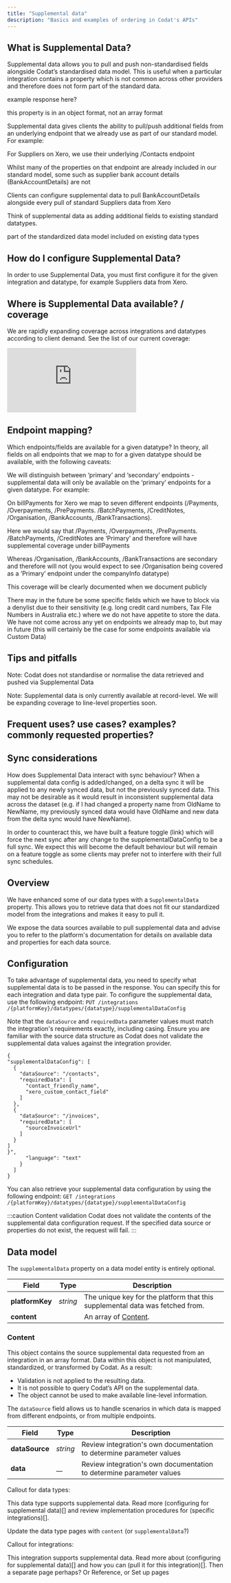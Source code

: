```yaml
---
title: "Supplemental data"
description: "Basics and examples of ordering in Codat's APIs"
---
```


## What is Supplemental Data?

Supplemental data allows you to pull and push non-standardised fields alongside Codat’s standardised data model. This is useful when a particular integration contains a property which is not common across other providers and therefore does not form part of the standard data. 

example response here?

this property is in an object format, not an array format

Supplemental data gives clients the ability to pull/push additional fields from an underlying endpoint that we already use as part of our standard model. For example:

For Suppliers on Xero, we use their underlying /Contacts endpoint

Whilst many of the properties on that endpoint are already included in our standard model, some such as supplier bank account details (BankAccountDetails) are not

Clients can configure supplemental data to pull BankAccountDetails alongside every pull of standard Suppliers data from Xero

Think of supplemental data as adding additional fields to existing standard datatypes.

part of the standardized data model
included on existing data types

## How do I configure Supplemental Data?
In order to use Supplemental Data, you must first configure it for the given integration and datatype, for example Suppliers data from Xero. 


## Where is Supplemental Data available? / coverage

We are rapidly expanding coverage across integrations and datatypes according to client demand. See the list of our current coverage:
 
<iframe
  src="https://docs.google.com/spreadsheets/d/e/2PACX-1vToBP6lQMT_MrB8L5e_61w2LrmpoJPAVhxCVqCuoSpWgb6ga2hUXZHlLSdCr9jY_He1b-uYaDAnH6DV/pubhtml?gid=0&amp;single=true&amp;widget=true&amp;headers=false"
  frameborder="0"
  style={{ top: 0, left: 0, width: "100%", height: "660px" }}
></iframe>


## Endpoint mapping? 

Which endpoints/fields are available for a given datatype?
In theory, all fields on all endpoints that we map to for a given datatype should be available, with the following caveats:

We will distinguish between ‘primary’ and ‘secondary’ endpoints - supplemental data will only be available on the ‘primary’ endpoints for a given datatype. For example:

On billPayments for Xero we map to seven different endpoints (/Payments, /Overpayments, /PrePayments. /BatchPayments, /CreditNotes, /Organisation, /BankAccounts, /BankTransactions).

Here we would say that /Payments, /Overpayments, /PrePayments. /BatchPayments, /CreditNotes are ‘Primary’ and therefore will have supplemental coverage under billPayments

Whereas /Organisation, /BankAccounts, /BankTransactions are secondary and therefore will not (you would expect to see /Organisation being covered as a ‘Primary’ endpoint under the companyInfo datatype)

This coverage will be clearly documented when we document publicly

There may in the future be some specific fields which we have to block via a denylist due to their sensitivity (e.g. long credit card numbers, Tax File Numbers in Australia etc.) where we do not have appetite to store the data. We have not come across any yet on endpoints we already map to, but may in future (this will certainly be the case for some endpoints available via Custom Data)

## Tips and pitfalls




Note: Codat does not standardise or normalise the data retrieved and pushed via Supplemental Data

Note: Supplemental data is only currently available at record-level. We will be expanding coverage to line-level properties soon.




## Frequent uses? use cases? examples? commonly requested properties?





## Sync considerations

How does Supplemental Data interact with sync behaviour?
When a supplemental data config is added/changed, on a delta sync it will be applied to any newly synced data, but not the previously synced data. This may not be desirable as it would result in inconsistent supplemental data across the dataset (e.g. if I had changed a property name from OldName to NewName, my previously synced data would have OldName and new data from the delta sync would have NewName).

In order to counteract this, we have built a feature toggle (link) which will force the next sync after any change to the supplementalDataConfig to be a full sync. We expect this will become the default behaviour but will remain on a feature toggle as some clients may prefer not to interfere with their full sync schedules.



## Overview

We have enhanced some of our data types with a `SupplementalData` property. This allows you to retrieve data that does not fit our standardized model from the integrations and makes it easy to pull it.

We expose the data sources available to pull supplemental data and advise you to refer to the platform's documentation for details on available data and properties for each data source.



## Configuration

To take advantage of supplemental data, you need to specify what supplemental data is to be passed in the response. You can specify this for each integration and data type pair. To configure the supplemental data, use the following endpoint:
`PUT /integrations​/{platformKey}/datatypes/{datatype}/supplementalDataConfig`

Note that the `dataSource` and `requiredData` parameter values must match the integration's requirements exactly, including casing. Ensure you are familiar with the source data structure as Codat does not validate the supplemental data values against the integration provider.

```
{
"supplementalDataConfig": [
  {
    "dataSource": "/contacts",
    "requiredData": [
      "contact_friendly_name",
      "xero_custom_contact_field"
    ]
  },
  {
    "dataSource": "/invoices",
    "requiredData": [
      "sourceInvoiceUrl"
    ]
  }
]
}",
      "language": "text"
    }
  ]
}
```

You can also retrieve your supplemental data configuration by using the following endpoint:
`GET /integrations​/{platformKey}/datatypes/{datatype}/supplementalDataConfig`

:::caution Content validation
Codat does not validate the contents of the supplemental data configuration request. If the specified data source or properties do not exist, the request will fail.
:::

## Data model

The `supplementalData` property on a data model entity is entirely optional.

|Field|Type|Description|
|----|----|----|
|**platformKey**|_string_|The unique key for the platform that this supplemental data was fetched from.|
|**content**| |An array of [Content](#section-content).|

### Content

This object contains the source supplemental data requested from an integration in an array format. Data within this object is not manipulated, standardized, or transformed by Codat. As a result:

* Validation is not applied to the resulting data.
* It is not possible to query Codat’s API on the supplemental data.
* The object cannot be used to make available line-level information.

The `dataSource` field allows us to handle scenarios in which data is mapped from different endpoints, or from multiple endpoints.

|Field|Type|Description|
|----|----|----|
|**dataSource**|_string_|Review integration's own documentation to determine parameter values|
|**data**|__|Review integration's own documentation to determine parameter values|

Callout for data types:

This data type supports supplemental data. Read more (configuring for supplemental data)[] and review implementation procedures for (specific integrations)[].

Update the data type pages with `content` (or `supplementalData`?)

Callout for integrations:

This integration supports supplemental data. Read more about (configuring for supplemental data)[] and how you can (pull it for this integration)[].
Then a separate page perhaps? Or Reference, or Set up pages